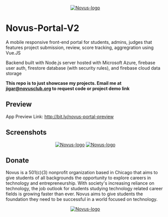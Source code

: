 <p align="center">
  <a href="https://novusclub.org/" rel="noopener" target="_blank"><img src="https://i.imgur.com/Rexh0GE.png" alt="Novus-logo"></a></p>
</p>

# Novus-Portal-V2
A mobile responsive front-end portal for students, admins, judges that features project submission, review, score tracking, aggregration using Vue.JS

Backend built with Node.js server hosted with Microsoft Azure, firebase user auth, firestore database (with security rules), and firebase cloud data storage

**This repo is to just showcase my projects. Email me at jigar@novusclub.org to request code or project demo link**


## Preview

App Preview Link: http://bit.ly/novus-portal-preview

## Screenshots

<p align="center">
  <a href="https://novusclub.org/" rel="noopener" target="_blank"><img src="https://i.imgur.com/bdhzHSN.png" alt="Novus-logo"></a>
<a href="https://novusclub.org/" rel="noopener" target="_blank"><img src="https://i.imgur.com/b6r6Dlt.png" alt="Novus-logo"></a>
</p>
</p>

## Donate

Novus is a 501(c)(3) nonprofit organization based in Chicago that aims to give students of all backgrounds the opportunity to explore careers in technology and entrepreneurship. With society's increasing reliance on technology, the job outlook for students studying technology related career fields is growing faster than ever. Novus aims to give students the foundation they need to be successful in a world focused on technology.


<p align="center">
  <a href="https://donorbox.org/novus-club" rel="noopener" target="_blank"><img src="https://i.imgur.com/9RRGpqL.png" alt="Novus-logo"></a></p>
</p>



